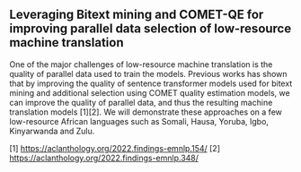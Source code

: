 ## Leveraging Bitext mining and COMET-QE for improving parallel data selection of low-resource machine translation
One of the major challenges of low-resource machine translation is the quality of parallel data used to train the models. Previous works has shown that by improving the quality of sentence transformer models used for bitext mining and additional selection using COMET quality estimation models, we can improve the quality of parallel data, and thus the resulting machine translation models [1][2]. We will demonstrate these approaches on a few low-resource African languages such as Somali, Hausa, Yoruba, Igbo, Kinyarwanda and Zulu. 
 
[1] https://aclanthology.org/2022.findings-emnlp.154/
[2] https://aclanthology.org/2022.findings-emnlp.348/